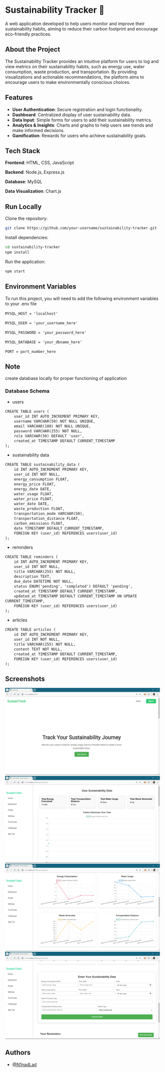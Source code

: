 
# Sustainability Tracker 🌱

A web application developed to help users monitor and improve their sustainability habits, aiming to reduce their carbon footprint and encourage eco-friendly practices.

## About the Project

The Sustainability Tracker provides an intuitive platform for users to log and view metrics on their sustainability habits, such as energy use, water consumption, waste production, and transportation. By providing visualizations and actionable recommendations, the platform aims to encourage users to make environmentally conscious choices.

## Features
* **User Authentication**: Secure registration and login functionality.
* **Dashboard**: Centralized display of user sustainability data.
* **Data Input**: Simple forms for users to add their sustainability metrics.
* **Analytics & Insights**: Charts and graphs to help users see trends and make informed decisions.
* **Gamification**: Rewards for users who achieve sustainability goals.
## Tech Stack

**Frontend**: HTML, CSS, JavaScript

**Backend**: Node.js, Express.js

**Database**: MySQL

**Data Visualization**: Chart.js

## Run Locally

Clone the repository:
```bash
git clone https://github.com/your-username/sustainability-tracker.git
```
Install dependencies:
```bash
cd sustainability-tracker
npm install
```
Run the application:
```bash
npm start
```

## Environment Variables

To run this project, you will need to add the following environment variables to your .env file

`MYSQL_HOST = 'localhost'`

`MYSQL_USER = 'your_username_here'`

`MYSQL_PASSWORD = 'your_password_here'`

`MYSQL_DATABASE = 'your_dbname_here'`

`PORT = port_number_here`
## Note

create database locally for proper functioning of application

### Database Schema 
* users
```
CREATE TABLE users (
    user_id INT AUTO_INCREMENT PRIMARY KEY,
    username VARCHAR(50) NOT NULL UNIQUE,
    email VARCHAR(100) NOT NULL UNIQUE,
    password VARCHAR(255) NOT NULL,
    role VARCHAR(50) DEFAULT 'user',
    created_at TIMESTAMP DEFAULT CURRENT_TIMESTAMP
);
```
* sustainability data
```
CREATE TABLE sustainability_data (
    id INT AUTO_INCREMENT PRIMARY KEY,
    user_id INT NOT NULL,
    energy_consumption FLOAT,
    energy_price FLOAT,
    energy_date DATE,
    water_usage FLOAT,
    water_price FLOAT,
    water_date DATE,
    waste_production FLOAT,
    transportation_mode VARCHAR(50),
    transportation_distance FLOAT,
    carbon_emissions FLOAT,
    date TIMESTAMP DEFAULT CURRENT_TIMESTAMP,
    FOREIGN KEY (user_id) REFERENCES users(user_id)
);
```
* reminders
```
CREATE TABLE reminders (
    id INT AUTO_INCREMENT PRIMARY KEY,
    user_id INT NOT NULL,
    title VARCHAR(255) NOT NULL,
    description TEXT,
    due_date DATETIME NOT NULL,
    status ENUM('pending', 'completed') DEFAULT 'pending',
    created_at TIMESTAMP DEFAULT CURRENT_TIMESTAMP,
    updated_at TIMESTAMP DEFAULT CURRENT_TIMESTAMP ON UPDATE CURRENT_TIMESTAMP,
    FOREIGN KEY (user_id) REFERENCES users(user_id)
);
```
* articles
```
CREATE TABLE articles (
    id INT AUTO_INCREMENT PRIMARY KEY,
    user_id INT NOT NULL,
    title VARCHAR(255) NOT NULL,
    content TEXT NOT NULL,
    created_at TIMESTAMP DEFAULT CURRENT_TIMESTAMP,
    FOREIGN KEY (user_id) REFERENCES users(user_id)
);
```
## Screenshots

![App Screenshot](screenshots/Screenshot_20241025_143550.png)
![](screenshots/Screenshot_20241025_143616.png)
![](screenshots/Screenshot_20241025_143622.png)
![](screenshots/Screenshot_20241025_143629.png)

## Authors

- [@N1nadLad](https://github.com/N1nadLad)


